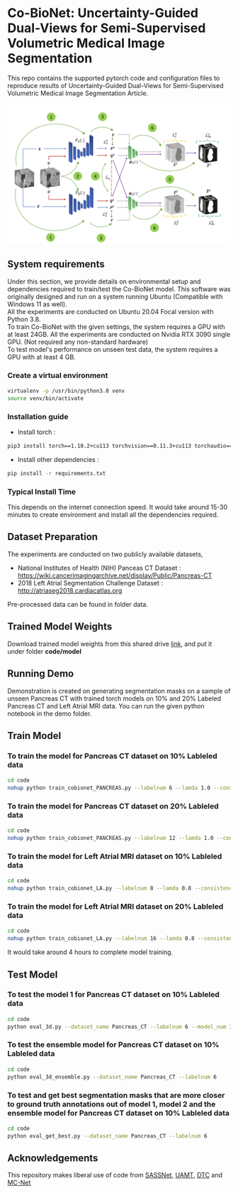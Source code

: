 # Co-BioNet: Uncertainty-Guided Dual-Views for Semi-Supervised Volumetric  Medical Image Segmentation
This repo contains the supported pytorch code and configuration files to reproduce results of Uncertainty-Guided Dual-Views for Semi-Supervised Volumetric Medical Image Segmentation Article.

![Proposed Architecture](img/co_bionet_architecture.png?raw=true)

## System requirements
Under this section, we provide details on environmental setup and dependencies required to train/test the Co-BioNet model.
This software was originally designed and run on a system running Ubuntu (Compatible with Windows 11 as well).
<br>
All the experiments are conducted on Ubuntu 20.04 Focal version with Python 3.8.
<br>
To train Co-BioNet with the given settings, the system requires a GPU with at least 24GB. All the experiments are conducted on Nvidia RTX 3090 single GPU.
(Not required any non-standard hardware)
<br>
To test model's performance on unseen test data, the system requires a GPU with at least 4 GB.

### Create a virtual environment

```bash 
virtualenv -p /usr/bin/python3.8 venv
source venv/bin/activate
```

### Installation guide 

- Install torch : 
```bash
pip3 install torch==1.10.2+cu113 torchvision==0.11.3+cu113 torchaudio==0.10.2+cu113 -f https://download.pytorch.org/whl/cu113/torch_stable.html
```
- Install other dependencies :
```bash 
pip install -r requirements.txt
```

### Typical Install Time 
This depends on the internet connection speed. It would take around 15-30 minutes to create environment and install all the dependencies required.

## Dataset Preparation
The experiments are conducted on two publicly available datasets,
- National Institutes of Health (NIH) Panceas CT Dataset : https://wiki.cancerimagingarchive.net/display/Public/Pancreas-CT
- 2018 Left Atrial Segmentation Challenge Dataset : http://atriaseg2018.cardiacatlas.org

Pre-processed data can be found in folder data.

## Trained Model Weights
Download trained model weights from this shared drive [link](https://drive.google.com/drive/folders/1O8GmlquR2ZS6-PBTBp9d4GSWg06Z-uwa?usp=sharing), and put it under folder **code/model**

## Running Demo
Demonstration is created on generating segmentation masks on a sample of unseen Pancreas CT with trained torch models on 10% and 20% Labeled Pancreas CT and Left Atrial MRI data. You can run the given python notebook in the demo folder.

## Train Model
### To train the model for Pancreas CT dataset on 10% Lableled data
```bash
cd code
nohup python train_cobionet_PANCREAS.py --labelnum 6 --lamda 1.0 --consistency 1.0 --mu 0.01 --t_m 0.2 --max_iteration 15000 &> pa_10_perc.out &
```

### To train the model for Pancreas CT dataset on 20% Lableled data
```bash
cd code
nohup python train_cobionet_PANCREAS.py --labelnum 12 --lamda 1.0 --consistency 1.0 --mu 0.01 --t_m 0.2 --max_iteration 15000 &> pa_20_perc.out &
```

### To train the model for Left Atrial MRI dataset on 10% Lableled data
```bash
cd code
nohup python train_cobionet_LA.py --labelnum 8 --lamda 0.8 --consistency 1.0 --mu 0.01 --t_m 0.3 --max_iteration 15000 &> la_10_perc.out &
```

### To train the model for Left Atrial MRI dataset on 20% Lableled data
```bash
cd code
nohup python train_cobionet_LA.py --labelnum 16 --lamda 0.8 --consistency 1.0 --mu 0.01 --t_m 0.3 --max_iteration 15000 &> la_20_perc.out &
```

It would take around 4 hours to complete model training.

## Test Model

### To test the model 1 for Pancreas CT dataset on 10% Lableled data
```bash
cd code
python eval_3d.py --dataset_name Pancreas_CT --labelnum 6 --model_num 1
```

### To test the ensemble model for Pancreas CT dataset on 10% Lableled data
```bash
cd code
python eval_3d_ensemble.py --dataset_name Pancreas_CT --labelnum 6
```

### To test and get best segmentation masks that are more closer to ground truth annotations out of model 1, model 2 and the ensemble model for Pancreas CT dataset on 10% Lableled data
```bash
cd code
python eval_get_best.py --dataset_name Pancreas_CT --labelnum 6
```

## Acknowledgements

This repository makes liberal use of code from [SASSNet](https://github.com/kleinzcy/SASSnet), [UAMT](https://github.com/yulequan/UA-MT), [DTC](https://github.com/HiLab-git/DTC) and [MC-Net](https://github.com/ycwu1997/MC-Net/)


